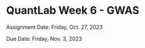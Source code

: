 # QuantLab Week 6 - GWAS

Assignment Date: Friday, Oct. 27, 2023

Due Date: Friday, Nov. 3, 2023

<!-- 
## Lecture -- Rajiv McCoy

[Lecture Slides](https://www.dropbox.com/scl/fi/s9dtsk92u65w3zp2f9p8j/20231027_qblab_gwas.pptx?rlkey=uxdq06t1gt1dgd61ictta37ea&dl=0)

## Homework Assignment

Complete the homework assignment in your `week5` submission directory in your `qbb2023-answers`.

[Homework Assignment](../assignments/lab/GWAS/assignment/)
-->
